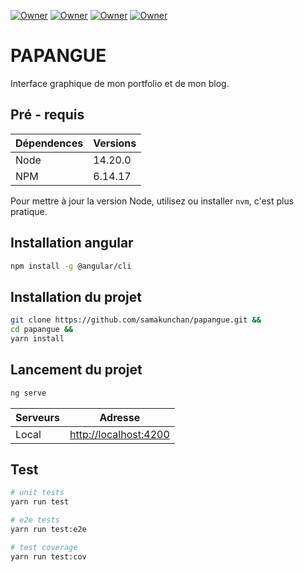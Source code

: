 [![Owner](https://img.shields.io/badge/Owner-Samakunchan%20Technology-blue)](https://samakunchan-technology.com/)
[![Owner](https://img.shields.io/badge/PAPANGUE-v0.2.1-orange)](https://samakunchan-technology.com/)
[![Owner](https://img.shields.io/badge/ANGULAR-v15.2.6-red)]()
[![Owner](https://img.shields.io/badge/KEYCLOAK-v20.0.1-black)]()
# PAPANGUE

Interface graphique de mon portfolio et de mon blog.

## Pré - requis

| Dépendences | Versions |
|-------------|----------|
| Node        | 14.20.0  |
| NPM         | 6.14.17  |
Pour mettre à jour la version Node, utilisez ou installer `nvm`, c'est plus pratique.

## Installation angular
```bash
npm install -g @angular/cli
```

## Installation du projet
```bash
git clone https://github.com/samakunchan/papangue.git && 
cd papangue &&
yarn install
```

## Lancement du projet
```bash
ng serve
```
| Serveurs | Adresse                                        |
|----------|------------------------------------------------|
| Local    | [http://localhost:4200](http://localhost:4200) |

## Test

```bash
# unit tests
yarn run test

# e2e tests
yarn run test:e2e

# test coverage
yarn run test:cov
```
